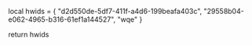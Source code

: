 local hwids = {
"d2d550de-5df7-411f-a4d6-199beafa403c",
"29558b04-e062-4965-b316-61ef1a144527",
"wqe"
}

return hwids
